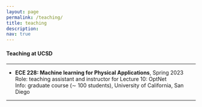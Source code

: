 ```yaml
---
layout: page
permalink: /teaching/
title: teaching 
description:
nav: true
---
```



<!-- 
#### **Teaching Award**

<p style="margin-bottom:0.5cm; margin-left: 0.5cm"> </p>

<img src="/collections/teaching/teaching_award.png"  width="400"  align="center" hspace="0" vspace=0 /> <br/>
*Magoon Award for Excellence in Teaching*, by the College of Engineering, Purdue University. 

<p style="margin-bottom:1.5cm; margin-left: 0.5cm"> </p> -->

#### **Teaching at UCSD**
<p style="margin-bottom:0.5cm; margin-left: 0.5cm"> </p>

---
- <b>ECE 228: Machine learning for Physical Applications</b>, Spring 2023  <br/>
 Role: teaching assistant and instructor for Lecture 10: OptNet <br/>
 Info: graduate course (∼ 100 students), University of California, San Diego <br/>

---
<!-- - <b>AAE 564: Linear Systems Analysis and Synthesis</b>,  Fall 2020   <br/>
Role: teaching assistant<br/>
Info: graduate course (∼ 40 students), Purdue University<br/>

---
- <b>AAE 364: Control Systems Analysis (Teaching Assistant)</b>, Fall 2020   <br/>
Role: teaching assistant and instructor for Simulink sessions<br/>
Info: undergraduate course (∼ 70 students), Purdue University<br/>

---
- <b>AAE 421: Flight Dynamics and Control (Teaching Assistant)</b>, Spring 2020  <br/>
Role: teaching assistant and instructor for Simulink sessions<br/>
Info: undergraduate course (∼ 100 students), Purdue University<br/>

---
- <b>AAE 421: Flight Dynamics and Control (Teaching Assistant)</b>, Fall 2019  <br/>
Role: teaching assistant and instructor for Simulink sessions <br/>
Info: undergraduate course (∼ 100 students), Purdue University <br/>

---
- <b>AAE 364L: Control System Laboratory (Teaching Assistant)</b>, Fall 2018  <br/>
Role: lab instructor <br/>
Info: undergraduate course (∼ 50 students), Purdue University<br/>

<p style="margin-bottom:1.5cm; margin-left: 0.5cm"> </p>


#### **Teaching at Technical University of Munich, Germany**

<p style="margin-bottom:0.5cm; margin-left: 0.5cm"> </p>

---
- <b>Adaptive and Predictive Control </b>, Spring 2017 <br/>
Role: instructor for exercise modules <br/>
Info: graduate course (∼ 30 students), Technical University of Munich<br/>

---
- <b>Advanced Control and Robotics Lab</b>, Spring 2017<br/>
Role: course developer (developing course content and material) and lab instructor<br/>
Info: graduate course, Technical University of Munich<br/>

---
- <b>Praktikum Roboterregelung</b>, Spring 2017<br/>
Role: lab instructor <br/>
Info: undergraduate course (∼ 30 students), Technical University of Munich <br/>



<p style="margin-bottom:1.5cm; margin-left: 0.5cm"> </p>






 -->
